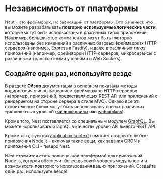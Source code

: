 # Независимость от платформы

Nest - это фреймворк, не зависящий от платформы. Это означает, что вы можете разрабатывать **повторно используемые 
логические части**, которые могут быть использованы в различных типах приложений. Например, большинство компонентов 
могут быть повторно использованы без изменений в различных базовых фреймворках HTTP-серверов (например, Express и Fastify), 
и даже в различных _типах_ приложений (например, фреймворки HTTP-серверов, микросервисы с различными транспортными уровнями 
и Web Sockets).

## Создайте один раз, используйте везде

В разделе **Обзор** документации в основном показаны методы кодирования с использованием фреймворков HTTP-серверов 
(например, приложений, предоставляющих REST API или приложений с рендерингом на стороне сервера в стиле MVC). Однако все 
эти строительные блоки могут быть использованы поверх различных транспортных уровней ([микросервисы](/guide/microservices/basics) 
или [websockets](/guide/websockets/gateways)).

Кроме того, Nest поставляется со специальным модулем [GraphQL](/guide/graphql/quick-start). Вы можете использовать GraphQL 
в качестве уровня API вместо REST API.

Кроме того, функция [application context](/guide/application-context) помогает создавать любые приложения Node.js - включая 
такие вещи, как задания CRON и приложения CLI - поверх Nest.

Nest стремится стать полноценной платформой для приложений Node.js, которая обеспечит более высокий уровень модульности 
и возможности повторного использования ваших приложений. Создайте один раз, используйте везде!
